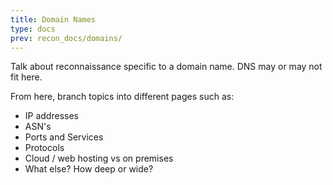 ```yaml
---
title: Domain Names
type: docs
prev: recon_docs/domains/
---
```


Talk about reconnaissance specific to a domain name. DNS may or may not fit here. 

From here, branch topics into different pages such as:

- IP addresses
- ASN's
- Ports and Services
- Protocols
- Cloud / web hosting vs on premises
- What else? How deep or wide?

